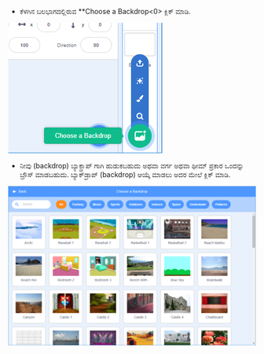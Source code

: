 + ಕೆಳಗಿನ ಬಲಭಾಗದಲ್ಲಿರುವ **Choose a Backdrop<0> ಕ್ಲಿಕ್ ಮಾಡಿ.</li> </ul> 
    
    ![ಸ್ಕ್ರೀನ್‍ಶಾಟ್](images/stage-choose.png)
    
    + ನೀವು (backdrop) ಬ್ಯಾಕ್ಡ್ರಾಪ್ ಗಾಗಿ ಹುಡುಕಬಹುದು ಅಥವಾ ವರ್ಗ ಅಥವಾ ಥೀಮ್ ಪ್ರಕಾರ ಒಂದನ್ನು ಬ್ರೌಸ್ ಮಾಡಬಹುದು. ಬ್ಯಾಕ್‌ಡ್ರಾಪ್ (backdrop) ಆಯ್ಕೆ ಮಾಡಲು ಅದರ ಮೇಲೆ ಕ್ಲಿಕ್ ಮಾಡಿ.
    
    ![ಸ್ಕ್ರೀನ್‍ಶಾಟ್](images/backdrop.png)